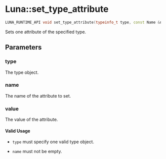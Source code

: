 # Luna::set_type_attribute

```c++
LUNA_RUNTIME_API void set_type_attribute(typeinfo_t type, const Name &name, const Variant &value=Variant())
```

Sets one attribute of the specified type. 



## Parameters
### type
The type object. 

### name
The name of the attribute to set. 

### value
The value of the attribute. 

#### Valid Usage
* `type` must specify one valid type object.

* `name` must not be empty. 

